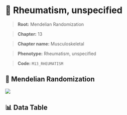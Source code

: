 # 🧪 Rheumatism, unspecified

> **Root:** Mendelian Randomization

> **Chapter:** 13  

> **Chapter name:** Musculoskeletal

> **Phenotype:** Rheumatism, unspecified  

> **Code:** `M13_RHEUMATISM`

## 🧬 Mendelian Randomization  

<img src="/MR/Figures/Forward/M13_RHEUMATISM.png"/>

## 📊 Data Table

<CsvTableMRF src="/public/MR/Data/Forward/M13_RHEUMATISM.csv"/>

